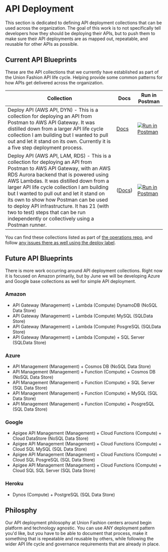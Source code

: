 # API Deployment
This section is dedicated to defining API deployment collections that can be used across the organization. The goal of this work is to not specifically tell developers how they should be deploying their APIs, but to push them to make sure their API deployments are as mapped out, repeatable, and reusable for other APIs as possible.

## Current API Blueprints
These are the API collections that we currently have established as part of the Union Fashion API life cycle. Helping provide some common patterns for how APIs get delivered across the organization.

|Collection   | Docs  | Run in Postman  |
|---|---|---|
| Deploy API (AWS API, DYN) - This is a collection for deploying an API from Postman to AWS API Gateway. It was distilled down from a larger API life cycle collection I am building but I wanted to pull out and let it stand on its own. Currently it is a five step deployment process.  | [Docs](https://documenter.getpostman.com/view/10394726/Szf6XTqp?version=latest)  | [![Run in Postman](https://run.pstmn.io/button.svg)](https://app.getpostman.com/run-collection/2b87de2d53001e658663) |
| Deploy API (AWS API, LAM, RDS) - This is a collection for deploying an API from Postman to AWS API Gateway, with an AWS RDS Aurora backend that is powered using AWS Lambdas. It was distilled down from a larger API life cycle collection I am building but I wanted to pull out and let it stand on its own to show how Postman can be used to deploy API infrastructure. It has 21 (with two to test) steps that can be run independently or collectively using a Postman runner.  | ([Docs](https://documenter.getpostman.com/view/10394726/Szf6X8Wd?version=latest))  | [![Run in Postman](https://run.pstmn.io/button.svg)](https://app.getpostman.com/run-collection/f17f39e70ec132c85950) |

You can find these collections listed as part of [the operations repo](https://github.com/union-fashion/operations), and follow [any issues there as well using the deploy label](https://github.com/union-fashion/operations/issues?q=is%3Aissue+is%3Aopen+label%3Adeployment).

## Future API Blueprints
There is more work occurring around API deployment collections. Right now it is focused on Amazon primarily, but by June we will be developing Azure and Google base collections as well for simple API deployment.

### Amazon

- API Gateway (Management) + Lambda (Compute) DynamoDB (NoSQL Data Store)
- API Gateway (Management) + Lambda (Compute) MySQL (SQLData Store)
- API Gateway (Management) + Lambda (Compute) PosgreSQL (SQLData Store)
- API Gateway (Management)  + Lambda (Compute) + SQL Server (SQLData Store)

### Azure

- API Management (Management) + Cosmos DB (NoSQL Data Store)
- API Management (Management) + Function (Compute) + Cosmos DB (NoSQL Data Store)
- API Management (Management) + Function (Compute) + SQL Server (SQL Data Store)
- API Management (Management) + Function (Compute) + MySQL (SQL Data Store)
- API Management (Management) + Function (Compute) + PosgreSQL (SQL Data Store)

### Google

- Apigee API Management (Management) + Cloud Functions (Compute) + Cloud DataStore (NoSQL Data Store)
- Apigee API Management (Management) + Cloud Functions (Compute) + Cloud SQL MySQL (SQL Data Store)
- Apigee API Management (Management) + Cloud Functions (Compute) + Cloud SQL PosgreSQL (SQL Data Store)
- Apigee API Management (Management) + Cloud Functions (Compute) + Cloud SQL SQL Server (SQL Data Store)

### Heroku

- Dynos (Compute) + PostgreSQL (SQL Data Store)

## Philosphy
Our API deployment philosophy at Union Fashion centers around begin platform and technology agnostic. You can use ANY deployment pattern you'd like, but you have to be able to document that process, make it something that is repeatable and reusable by others, while following the wider API life cycle and governance requirements that are already in place.
